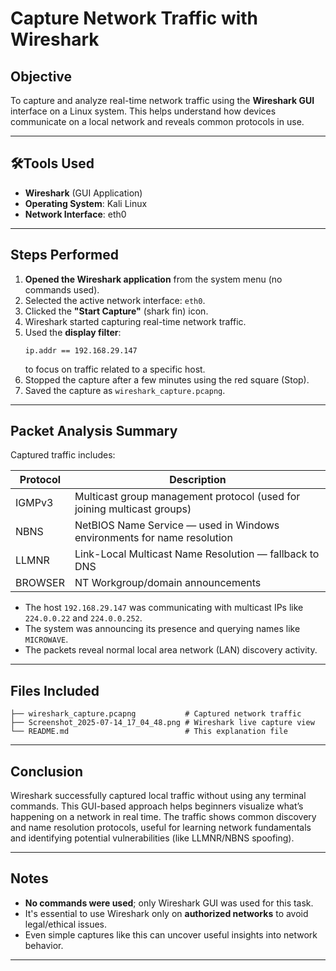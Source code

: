 # Capture Network Traffic with Wireshark

## Objective

To capture and analyze real-time network traffic using the **Wireshark GUI** interface on a Linux system. This helps understand how devices communicate on a local network and reveals common protocols in use.

---

## 🛠Tools Used

- **Wireshark** (GUI Application)
- **Operating System**: Kali Linux
- **Network Interface**: eth0

---

## Steps Performed

1. **Opened the Wireshark application** from the system menu (no commands used).
2. Selected the active network interface: `eth0`.
3. Clicked the **"Start Capture"** (shark fin) icon.
4. Wireshark started capturing real-time network traffic.
5. Used the **display filter**:  
   ```
   ip.addr == 192.168.29.147
   ```
   to focus on traffic related to a specific host.
6. Stopped the capture after a few minutes using the red square (Stop).
7. Saved the capture as `wireshark_capture.pcapng`.

---

## Packet Analysis Summary

Captured traffic includes:

| Protocol | Description                                                                 |
|----------|-----------------------------------------------------------------------------|
| IGMPv3   | Multicast group management protocol (used for joining multicast groups)     |
| NBNS     | NetBIOS Name Service — used in Windows environments for name resolution     |
| LLMNR    | Link-Local Multicast Name Resolution — fallback to DNS                      |
| BROWSER  | NT Workgroup/domain announcements                                           |

- The host `192.168.29.147` was communicating with multicast IPs like `224.0.0.22` and `224.0.0.252`.
- The system was announcing its presence and querying names like `MICROWAVE`.
- The packets reveal normal local area network (LAN) discovery activity.

---

## Files Included

```
├── wireshark_capture.pcapng           # Captured network traffic
├── Screenshot_2025-07-14_17_04_48.png # Wireshark live capture view
└── README.md                          # This explanation file
```

---

## Conclusion

Wireshark successfully captured local traffic without using any terminal commands. This GUI-based approach helps beginners visualize what’s happening on a network in real time. The traffic shows common discovery and name resolution protocols, useful for learning network fundamentals and identifying potential vulnerabilities (like LLMNR/NBNS spoofing).

---

## Notes

- **No commands were used**; only Wireshark GUI was used for this task.
- It's essential to use Wireshark only on **authorized networks** to avoid legal/ethical issues.
- Even simple captures like this can uncover useful insights into network behavior.

---


